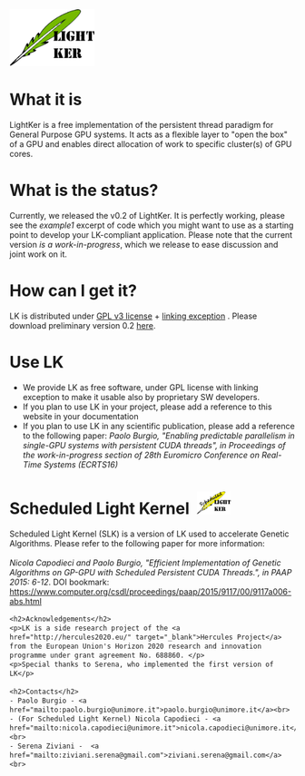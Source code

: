 
<img src="img/lk-cuda-logo.png" style="height:100px">

# What it is
LightKer is a free implementation of the persistent thread paradigm for  General Purpose GPU systems. It acts as a flexible layer to "open the box" of a GPU and enables 
direct allocation of work to specific cluster(s) of GPU cores.

# What is the status?
Currently, we released the v0.2 of LightKer. It is perfectly working, please see the <em>example1</em> excerpt of code which you might want to use as a starting point to develop your LK-compliant application.
Please note that the current version <i>is a work-in-progress</i>, which we release to ease discussion and joint work on it.

# How can I get it?
LK is distributed under <a href="https://www.gnu.org/licenses/gpl.html" target="_blank">GPL v3 license</a> + <a href="https://en.wikipedia.org/wiki/GPL_linking_exception">linking exception</a> .
Please download preliminary version 0.2 <a href="https://github.com/HiPeRT/LightKer" target="_blank">here</a>.

# Use LK
- We provide LK as free software, under GPL license with linking exception to make it usable also by proprietary SW developers.
- If you plan to use LK in your project, please add a reference to this website in your documentation
- If you plan to use LK in any scientific publication, please add a reference to the following paper: <i>Paolo Burgio, "Enabling predictable parallelism in single-GPU systems with persistent CUDA threads", in Proceedings of the work-in-progress section of 28th Euromicro Conference on Real-Time Systems (ECRTS16)</i>


# Scheduled Light Kernel&nbsp;&nbsp;<img src="img/lk-ga-logo.png" style="height:40px">
Scheduled Light Kernel (SLK) is a version of LK used to accelerate  Genetic Algorithms. Please refer to the following paper for more information:
	<br><br>
	<i>Nicola Capodieci and Paolo Burgio, "Efficient Implementation of 
Genetic Algorithms on GP-GPU with Scheduled Persistent CUDA Threads.", 
in  PAAP 2015: 6-12</i>. DOI bookmark: <a href="https://www.computer.org/csdl/proceedings/paap/2015/9117/00/9117a006-abs.html" target="_blank">https://www.computer.org/csdl/proceedings/paap/2015/9117/00/9117a006-abs.html</a>
	
	<h2>Acknowledgements</h2>
	<p>LK is a side research project of the <a href="http://hercules2020.eu/" target="_blank">Hercules Project</a> from the European Union's Horizon 2020 research and innovation programme under grant agreement No. 688860. </p>
	<p>Special thanks to Serena, who implemented the first version of LK</p>

	<h2>Contacts</h2>
	- Paolo Burgio - <a href="mailto:paolo.burgio@unimore.it">paolo.burgio@unimore.it</a><br>
	- (For Scheduled Light Kernel) Nicola Capodieci - <a href="mailto:nicola.capodieci@unimore.it">nicola.capodieci@unimore.it</a><br>
	- Serena Ziviani -  <a href="mailto:ziviani.serena@gmail.com">ziviani.serena@gmail.com</a><br>

	

</body></html>